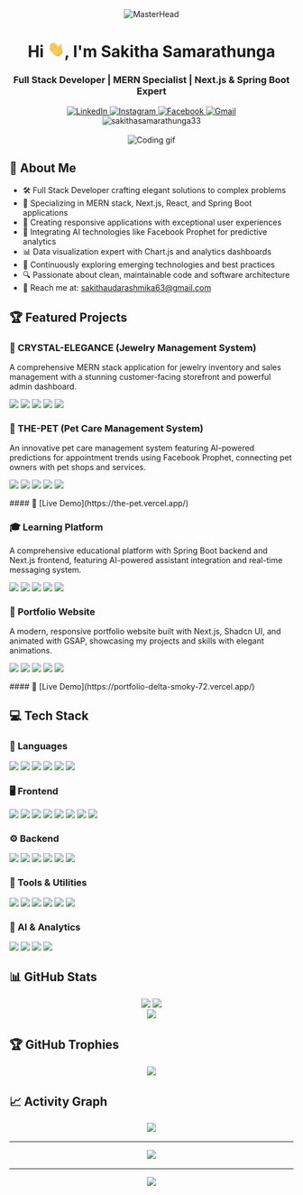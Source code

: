 <div align="center">
  <img src="https://user-images.githubusercontent.com/10498744/210012254-234538ff-d198-48aa-8964-37e6fd45d227.gif" alt="MasterHead" />
</div>

<h1 align="center">Hi <img src="https://raw.githubusercontent.com/ABSphreak/ABSphreak/master/gifs/Hi.gif" width="30px">, I'm Sakitha Samarathunga</h1>
<h3 align="center">Full Stack Developer | MERN Specialist | Next.js & Spring Boot Expert</h3>

<div align="center">
  <a href="https://www.linkedin.com/in/sakitha-samarathunga-b064a1279/" target="_blank">
    <img src="https://img.shields.io/badge/LinkedIn-0077B5?style=for-the-badge&logo=linkedin&logoColor=white" alt="LinkedIn"/>
  </a>
  <a href="https://instagram.com/__sakitha" target="_blank">
    <img src="https://img.shields.io/badge/Instagram-fe4164?style=for-the-badge&logo=instagram&logoColor=white" alt="Instagram" />
  </a>
  <a href="https://www.facebook.com/sakitha.udarashmika.7?mibextid=ZbWKwL" target="_blank">
    <img src="https://img.shields.io/badge/Facebook-20BEFF?&style=for-the-badge&logo=facebook&logoColor=white" alt="Facebook" />
  </a>
  <a href="mailto:sakithaudarashmika63@gmail.com">
    <img src="https://img.shields.io/badge/Gmail-D14836?style=for-the-badge&logo=gmail&logoColor=white" alt="Gmail" />
  </a>
</div>

<div align="center">
  <img src="https://komarev.com/ghpvc/?username=sakithasamarathunga33&label=Profile%20views&color=0e75b6&style=flat" alt="sakithasamarathunga33" />
</div>

<br/>

<div align="center">
  <img src="https://github.com/7oSkaaa/7oSkaaa/blob/main/Images/Right_Side.gif?raw=true" width="350" alt="Coding gif" />
</div>

## 🚀 About Me

- 🛠️ Full Stack Developer crafting elegant solutions to complex problems
- 🔮 Specializing in MERN stack, Next.js, React, and Spring Boot applications
- 📱 Creating responsive applications with exceptional user experiences
- 🤖 Integrating AI technologies like Facebook Prophet for predictive analytics
- 📊 Data visualization expert with Chart.js and analytics dashboards
- 🌱 Continuously exploring emerging technologies and best practices
- 🔍 Passionate about clean, maintainable code and software architecture
- 📧 Reach me at: sakithaudarashmika63@gmail.com

## 🏆 Featured Projects

### 💎 CRYSTAL-ELEGANCE (Jewelry Management System)
A comprehensive MERN stack application for jewelry inventory and sales management with a stunning customer-facing storefront and powerful admin dashboard.
<p>
  <img src="https://img.shields.io/badge/React-61DAFB?style=flat-square&logo=react&logoColor=black" />
  <img src="https://img.shields.io/badge/MongoDB-4EA94B?style=flat-square&logo=mongodb&logoColor=white" />
  <img src="https://img.shields.io/badge/Express-000000?style=flat-square&logo=express&logoColor=white" />
  <img src="https://img.shields.io/badge/Node.js-339933?style=flat-square&logo=nodedotjs&logoColor=white" />
  <img src="https://img.shields.io/badge/Material_UI-0081CB?style=flat-square&logo=materialui&logoColor=white" />
</p>

### 🐾 THE-PET (Pet Care Management System)
An innovative pet care management system featuring AI-powered predictions for appointment trends using Facebook Prophet, connecting pet owners with pet shops and services.
<p>
  <img src="https://img.shields.io/badge/Next.js-000000?style=flat-square&logo=nextdotjs&logoColor=white" />
  <img src="https://img.shields.io/badge/MongoDB-4EA94B?style=flat-square&logo=mongodb&logoColor=white" />
  <img src="https://img.shields.io/badge/Python-3776AB?style=flat-square&logo=python&logoColor=white" />
  <img src="https://img.shields.io/badge/Facebook_Prophet-0467DF?style=flat-square&logo=facebook&logoColor=white" />
  <img src="https://img.shields.io/badge/Tailwind_CSS-38B2AC?style=flat-square&logo=tailwindcss&logoColor=white" />
</p>
#### 🔗 [Live Demo](https://the-pet.vercel.app/)

### 🎓 Learning Platform
A comprehensive educational platform with Spring Boot backend and Next.js frontend, featuring AI-powered assistant integration and real-time messaging system.
<p>
  <img src="https://img.shields.io/badge/Spring_Boot-6DB33F?style=flat-square&logo=springboot&logoColor=white" />
  <img src="https://img.shields.io/badge/Next.js-000000?style=flat-square&logo=nextdotjs&logoColor=white" />
  <img src="https://img.shields.io/badge/MongoDB-4EA94B?style=flat-square&logo=mongodb&logoColor=white" />
  <img src="https://img.shields.io/badge/Tailwind_CSS-38B2AC?style=flat-square&logo=tailwindcss&logoColor=white" />
  <img src="https://img.shields.io/badge/JWT-000000?style=flat-square&logo=jsonwebtokens&logoColor=white" />
</p>

### 🚀 Portfolio Website
A modern, responsive portfolio website built with Next.js, Shadcn UI, and animated with GSAP, showcasing my projects and skills with elegant animations.
<p>
  <img src="https://img.shields.io/badge/Next.js-000000?style=flat-square&logo=nextdotjs&logoColor=white" />
  <img src="https://img.shields.io/badge/Shadcn_UI-000000?style=flat-square&logo=shadcnui&logoColor=white" />
  <img src="https://img.shields.io/badge/GSAP-88CE02?style=flat-square&logo=greensock&logoColor=white" />
  <img src="https://img.shields.io/badge/Tailwind_CSS-38B2AC?style=flat-square&logo=tailwindcss&logoColor=white" />
  <img src="https://img.shields.io/badge/Framer_Motion-0055FF?style=flat-square&logo=framer&logoColor=white" />
</p>
#### 🔗 [Live Demo](https://portfolio-delta-smoky-72.vercel.app/)

## 💻 Tech Stack

### 🔧 Languages
<p>
  <img src="https://img.shields.io/badge/JavaScript-F7DF1E?style=for-the-badge&logo=javascript&logoColor=black" />
  <img src="https://img.shields.io/badge/TypeScript-007ACC?style=for-the-badge&logo=typescript&logoColor=white" />
  <img src="https://img.shields.io/badge/Java-ED8B00?style=for-the-badge&logo=openjdk&logoColor=white" />
  <img src="https://img.shields.io/badge/Python-3776AB?style=for-the-badge&logo=python&logoColor=white" />
  <img src="https://img.shields.io/badge/HTML5-E34F26?style=for-the-badge&logo=html5&logoColor=white" />
  <img src="https://img.shields.io/badge/CSS3-1572B6?style=for-the-badge&logo=css3&logoColor=white" />
</p>

### 🖥️ Frontend
<p>
  <img src="https://img.shields.io/badge/React-20232A?style=for-the-badge&logo=react&logoColor=61DAFB" />
  <img src="https://img.shields.io/badge/Next.js-000000?style=for-the-badge&logo=nextdotjs&logoColor=white" />
  <img src="https://img.shields.io/badge/Tailwind_CSS-38B2AC?style=for-the-badge&logo=tailwind-css&logoColor=white" />
  <img src="https://img.shields.io/badge/Material_UI-0081CB?style=for-the-badge&logo=materialui&logoColor=white" />
  <img src="https://img.shields.io/badge/Shadcn_UI-000000?style=for-the-badge&logo=shadcnui&logoColor=white" />
  <img src="https://img.shields.io/badge/GSAP-88CE02?style=for-the-badge&logo=greensock&logoColor=white" />
  <img src="https://img.shields.io/badge/Framer_Motion-0055FF?style=for-the-badge&logo=framer&logoColor=white" />
  <img src="https://img.shields.io/badge/Chart.js-FF6384?style=for-the-badge&logo=chartdotjs&logoColor=white" />
</p>

### ⚙️ Backend
<p>
  <img src="https://img.shields.io/badge/Node.js-339933?style=for-the-badge&logo=nodedotjs&logoColor=white" />
  <img src="https://img.shields.io/badge/Express.js-000000?style=for-the-badge&logo=express&logoColor=white" />
  <img src="https://img.shields.io/badge/Spring_Boot-6DB33F?style=for-the-badge&logo=spring-boot&logoColor=white" />
  <img src="https://img.shields.io/badge/JWT-000000?style=for-the-badge&logo=JSON%20web%20tokens&logoColor=white" />
  <img src="https://img.shields.io/badge/MongoDB-4EA94B?style=for-the-badge&logo=mongodb&logoColor=white" />
  <img src="https://img.shields.io/badge/MySQL-4479A1?style=for-the-badge&logo=mysql&logoColor=white" />
</p>

### 🧰 Tools & Utilities
<p>
  <img src="https://img.shields.io/badge/Git-F05032?style=for-the-badge&logo=git&logoColor=white" />
  <img src="https://img.shields.io/badge/Docker-2496ED?style=for-the-badge&logo=docker&logoColor=white" />
  <img src="https://img.shields.io/badge/VS_Code-007ACC?style=for-the-badge&logo=visual-studio-code&logoColor=white" />
  <img src="https://img.shields.io/badge/Postman-FF6C37?style=for-the-badge&logo=postman&logoColor=white" />
  <img src="https://img.shields.io/badge/Figma-F24E1E?style=for-the-badge&logo=figma&logoColor=white" />
  <img src="https://img.shields.io/badge/GitHub_Actions-2088FF?style=for-the-badge&logo=github-actions&logoColor=white" />
</p>

### 🤖 AI & Analytics
<p>
  <img src="https://img.shields.io/badge/Facebook_Prophet-0467DF?style=for-the-badge&logo=facebook&logoColor=white" />
  <img src="https://img.shields.io/badge/OpenRouter-5046E5?style=for-the-badge&logo=openai&logoColor=white" />
  <img src="https://img.shields.io/badge/Pandas-150458?style=for-the-badge&logo=pandas&logoColor=white" />
  <img src="https://img.shields.io/badge/NumPy-013243?style=for-the-badge&logo=numpy&logoColor=white" />
</p>

## 📊 GitHub Stats

<div align="center">
  <img height="180em" src="https://github-readme-stats.vercel.app/api?username=SakithaSamarathunga33&show_icons=true&theme=dark&include_all_commits=true&count_private=true"/>
  <img height="180em" src="https://github-readme-stats.vercel.app/api/top-langs/?username=SakithaSamarathunga33&layout=compact&langs_count=7&theme=dark"/>
</div>

<div align="center">
  <img src="https://streak-stats.demolab.com?user=SakithaSamarathunga33&theme=dark&hide_border=false" />
</div>

## 🏆 GitHub Trophies

<div align="center">
  <img src="https://github-profile-trophy.vercel.app/?username=SakithaSamarathunga33&theme=dark&no-frame=false&no-bg=true&margin-w=4" />
</div>

## 📈 Activity Graph

<div align="center">
  <img src="https://github-readme-activity-graph.vercel.app/graph?username=SakithaSamarathunga33&theme=dark&hide_border=true&area=true" />
</div>

---

<div align="center">
  <img src="https://quotes-github-readme.vercel.app/api?type=horizontal&theme=dark" />
</div>

---

<div align="center">
  <img src="https://capsule-render.vercel.app/api?type=waving&color=gradient&text=Let's%20build%20something%20amazing%20together!&height=100&section=footer"/>
</div>

